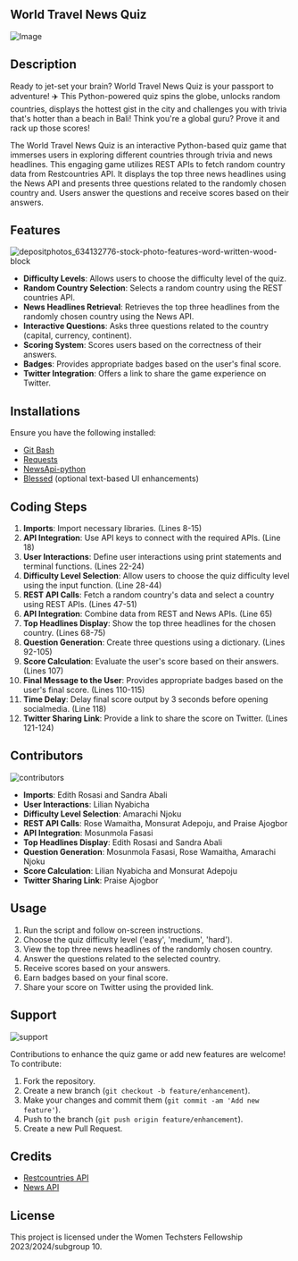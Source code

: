## World Travel News Quiz 
![Image](https://github.com/Rose-DE/WorldTravelQuiz-game/assets/153556310/99ea556e-6139-44f3-965a-3e2868597d89)
## Description
Ready to jet-set your brain? World Travel News Quiz is your passport to adventure!  ✈️ This Python-powered quiz spins the globe, unlocks random countries, displays the hottest gist in the city and challenges you with trivia that's hotter than a beach in Bali!   Think you're a global guru? Prove it and rack up those scores!

The World Travel News Quiz is an interactive Python-based quiz game that immerses users in exploring different countries through trivia and news headlines. This engaging game utilizes REST APIs to fetch random country data from Restcountries API. It displays the top three news headlines using the News API and  presents three questions related to the randomly chosen country and. Users answer the questions and receive scores based on their answers.

## Features
![depositphotos_634132776-stock-photo-features-word-written-wood-block](https://github.com/Rose-DE/WorldTravelQuiz-game/assets/153556310/cafcc258-9131-4d79-9d54-36dd216ee2c3)

- **Difficulty Levels**: Allows users to choose the difficulty level of the quiz.
- **Random Country Selection**: Selects a random country using the REST countries API.
- **News Headlines Retrieval**: Retrieves the top three headlines from the randomly chosen country using the News API.
- **Interactive Questions**: Asks three questions related to the country (capital, currency, continent).
- **Scoring System**: Scores users based on the correctness of their answers.
- **Badges**: Provides appropriate badges based on the user's final score.
- **Twitter Integration**: Offers a link to share the game experience on Twitter.

## Installations

Ensure you have the following installed:

- [Git Bash](https://gitforwindows.org/)
- [Requests](https://docs.python-requests.org/en/latest/)
- [NewsApi-python](https://github.com/mattlisiv/newsapi-python)
- [Blessed](https://github.com/jquast/blessed) (optional text-based UI enhancements)

## Coding Steps

1. **Imports**: Import necessary libraries. (Lines 8-15)
2. **API Integration**: Use API keys to connect with the required APIs. (Line 18)
3. **User Interactions**: Define user interactions using print statements and terminal functions. (Lines 22-24)
4. **Difficulty Level Selection**: Allow users to choose the quiz difficulty level using the input function. (Line 28-44)
5. **REST API Calls**: Fetch a random country's data and select a country using REST APIs. (Lines 47-51)
6. **API Integration**: Combine data from REST and News APIs. (Line 65)
7. **Top Headlines Display**: Show the top three headlines for the chosen country. (Lines 68-75)
8. **Question Generation**: Create three questions using a dictionary. (Lines 92-105)
9. **Score Calculation**: Evaluate the user's score based on their answers. (Lines 107)
10. **Final Message to the User**: Provides appropriate badges based on the user's final score. (Lines 110-115)
11. **Time Delay**: Delay final score output by 3 seconds before opening socialmedia. (Line 118)
12. **Twitter Sharing Link**: Provide a link to share the score on Twitter. (Lines 121-124)

## Contributors
![contributors](https://github.com/Rose-DE/WorldTravelQuiz-game/assets/153556310/407a1e2f-efbc-458f-9b6b-da93c08aec0a)

- **Imports**: Edith Rosasi and Sandra Abali
- **User Interactions**: Lilian Nyabicha
- **Difficulty Level Selection**: Amarachi Njoku
- **REST API Calls**: Rose Wamaitha, Monsurat Adepoju, and Praise Ajogbor
- **API Integration**: Mosunmola Fasasi
- **Top Headlines Display**: Edith Rosasi and Sandra Abali
- **Question Generation**: Mosunmola Fasasi, Rose Wamaitha, Amarachi Njoku
- **Score Calculation**: Lilian Nyabicha and Monsurat Adepoju
- **Twitter Sharing Link**: Praise Ajogbor

## Usage

1. Run the script and follow on-screen instructions.
2. Choose the quiz difficulty level ('easy', 'medium', 'hard').
3. View the top three news headlines of the randomly chosen country.
4. Answer the questions related to the selected country.
5. Receive scores based on your answers.
6. Earn badges based on your final score.
7. Share your score on Twitter using the provided link.

## Support
![support](https://github.com/Rose-DE/WorldTravelQuiz-game/assets/153556310/a47dbfee-3cae-403e-b5fd-c1767429137b)

Contributions to enhance the quiz game or add new features are welcome! To contribute:

1. Fork the repository.
2. Create a new branch (`git checkout -b feature/enhancement`).
3. Make your changes and commit them (`git commit -am 'Add new feature'`).
4. Push to the branch (`git push origin feature/enhancement`).
5. Create a new Pull Request.

## Credits

- [Restcountries API](https://restcountries.com/)
- [News API](https://newsapi.org/)

## License

This project is licensed under the Women Techsters Fellowship 2023/2024/subgroup 10.
